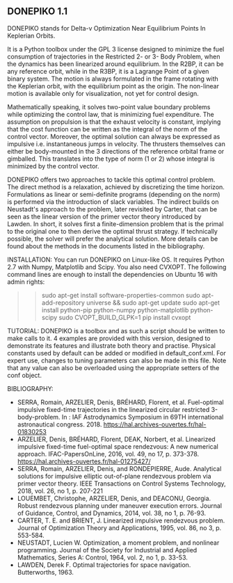 ## DONEPIKO 1.1
DONEPIKO stands for Delta-v Optimization Near Equilibrium Points In Keplerian Orbits.

It is a Python toolbox under the GPL 3 license designed to minimize the fuel consumption of trajectories in the Restricted 2- or 3- Body Problem,
when the dynamics has been linearized around equilibrium. In the R2BP, it can be any reference orbit, while in the R3BP, it is a Lagrange Point of a given binary system. 
The motion is always formulated in the frame rotating with the Keplerian orbit, with the equilibrium point as the origin. The non-linear motion is available only for visualization, not yet for control design.

Mathematically speaking, it solves two-point value boundary problems while optimizing the control law, that is minimizing fuel expenditure. 
The assumption on propulsion is that the exhaust velocity is constant, implying that the cost function can be written as the integral of the norm of the control vector. Moreover, the optimal solution can always be expressed as impulsive i.e. instantaneous jumps in velocity. 
The thrusters themselves can either be body-mounted in the 3 directions of the reference orbital frame or gimballed. This translates into the type of norm (1 or 2) whose integral is minimized by the control vector.

DONEPIKO offers two approaches to tackle this optimal control problem. 
The direct method is a relaxation, achieved by discretizing the time horizon. Formulations as linear or semi-definite programs (depending on the norm) is performed via the introduction of slack variables.
The indirect builds on Neustadt's approach to the problem, later revisited by Carter, that can be seen as the linear version of the primer vector theory introduced by Lawden. 
In short, it solves first a finite-dimension problem that is the primal to the original one to then derive the optimal thrust strategy. If technically possible, the solver will prefer the analytical solution.
More details can be found about the methods in the documents listed in the bibliography.

INSTALLATION:
You can run DONEPIKO on Linux-like OS. It requires Python 2.7 with Numpy, Matplotlib and Scipy. You also need CVXOPT.
The following command lines are enough to install the dependencies on Ubuntu 16 with admin rights:
>> sudo apt-get install software-properties-common
>> sudo apt-add-repository universe && sudo apt-get update
>> sudo apt-get install python-pip python-numpy python-matplotlib python-scipy
>> sudo CVOPT_BUILD_GLPK=1 pip install cvxopt

TUTORIAL:
DONEPIKO is a toolbox and as such a script should be written to make calls to it.
4 examples are provided with this version, designed to demonstrate its features and illustrate both theory and practise.
Physical constants used by default can be added or modified in default_conf.xml. For expert use, changes to tuning parameters can also be made in this file. 
Note that any value can also be overloaded using the appropriate setters of the conf object.

BIBLIOGRAPHY:
- SERRA, Romain, ARZELIER, Denis, BRÉHARD, Florent, et al. Fuel-optimal impulsive fixed-time trajectories in the linearized circular restricted 3-body-problem. In : IAF Astrodynamics Symposium in 69TH international astronautical congress. 2018. https://hal.archives-ouvertes.fr/hal-01830253
- ARZELIER, Denis, BRÉHARD, Florent, DEAK, Norbert, et al. Linearized impulsive fixed-time fuel-optimal space rendezvous: A new numerical approach. IFAC-PapersOnLine, 2016, vol. 49, no 17, p. 373-378. https://hal.archives-ouvertes.fr/hal-01275427/
- SERRA, Romain, ARZELIER, Denis, and RONDEPIERRE, Aude. Analytical solutions for impulsive elliptic out-of-plane rendezvous problem via primer vector theory. IEEE Transactions on Control Systems Technology, 2018, vol. 26, no 1, p. 207-221
- LOUEMBET, Christophe, ARZELIER, Denis, and DEACONU, Georgia. Robust rendezvous planning under maneuver execution errors. Journal of Guidance, Control, and Dynamics, 2014, vol. 38, no 1, p. 76-93.
- CARTER, T. E. and BRIENT, J. Linearized impulsive rendezvous problem. Journal of Optimization Theory and Applications, 1995, vol. 86, no 3, p. 553-584.
- NEUSTADT, Lucien W. Optimization, a moment problem, and nonlinear programming. Journal of the Society for Industrial and Applied Mathematics, Series A: Control, 1964, vol. 2, no 1, p. 33-53.
- LAWDEN, Derek F. Optimal trajectories for space navigation. Butterworths, 1963.
